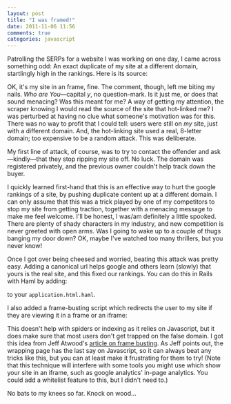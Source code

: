 ```yaml
---
layout: post
title: "I was framed!"
date: 2011-11-06 11:56
comments: true
categories: javascript
---
```

Patrolling the SERPs for a website I was working on one day, I came across something odd: An exact duplicate of my site at a different domain, startlingly high in the rankings. Here is its source:
<script src="https://gist.github.com/1439471.js?file=iframe_wrapper.html"></script>

<!-- more -->

OK, it's my site in an frame, fine. The comment, though, left me biting my nails. _Who are You_&mdash;capital _y_, no question-mark. Is it just me, or does that sound menacing? Was this meant for me? A way of getting my attention, the scraper knowing I would read the source of the site that hot-linked me? I was perturbed at having no clue what someone's motivation was for this. There was no way to profit that I could tell: users were still on _my_ site, just with a different domain. And, the hot-linking site used a real, 8-letter domain; too expensive to be a random attack. This was deliberate.

My first line of attack, of course, was to try to contact the offender and ask&mdash;kindly&mdash;that they stop ripping my site off. No luck. The domain was registered privately, and the previous owner couldn't help track down the buyer.

I quickly learned first-hand that this is an effective way to hurt the google rankings of a site, by pushing duplicate content up at a different domain. I can only assume that this was a trick played by one of my competitors to stop my site from getting traction, together with a menacing message to make me feel welcome. I'll be honest, I was/am definitely a little spooked. There are plenty of shady characters in my industry, and new competition is never greeted with open arms. Was I going to wake up to a couple of thugs banging my door down? OK, maybe I've watched too many thrillers, but you never know!

Once I got over being cheesed and worried, beating this attack was pretty easy. Adding a canonical url helps google and others learn (slowly) that yours is the real site, and this fixed our rankings. You can do this in Rails with Haml by adding:
<script src="https://gist.github.com/1439471.js?file=application.html.haml%20"></script>
to your `application.html.haml`.

I also added a frame-busting script which redirects the user to my site if they are viewing it in a frame or an iframe:
<script src="https://gist.github.com/1439471.js?file=frame_buster.js.coffee"></script>

This doesn't help with spiders or indexing as it relies on Javascript, but it does make sure that most users don't get trapped on the false domain. I got this idea from Jeff Atwood's [article on frame busting](http://www.codinghorror.com/blog/2009/06/we-done-been-framed.html). As Jeff points out, the wrapping page has the last say on Javascript, so it can always beat any tricks like this, but you can at least make it frustrating for them to try! (Note that this technique will interfere with some tools you might use which show your site in an iframe, such as google analytics' in-page analytics. You could add a whitelist feature to this, but I didn't need to.)

No bats to my knees so far. Knock on wood...
